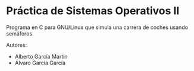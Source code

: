# Práctica de Sistemas Operativos II
Programa en C para GNU/Linux que simula una carrera de coches usando semáforos.

Autores:
- Alberto García Martín
- Álvaro García García
